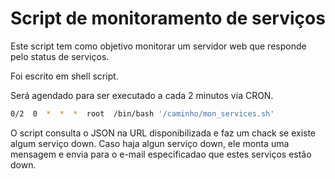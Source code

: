 # Script de monitoramento de serviços

Este script tem como objetivo monitorar um servidor web que responde pelo status de serviços.

Foi escrito em shell script.

Será agendado para ser executado a cada 2 minutos via CRON.

```sh
0/2  0  *  *  *  root  /bin/bash '/caminho/mon_services.sh'
```

O script consulta o JSON na URL disponibilizada e faz um chack se existe algum serviço down.
Caso haja algun serviço down, ele monta uma mensagem e envia para o e-mail especificadao que estes serviços estão down.
